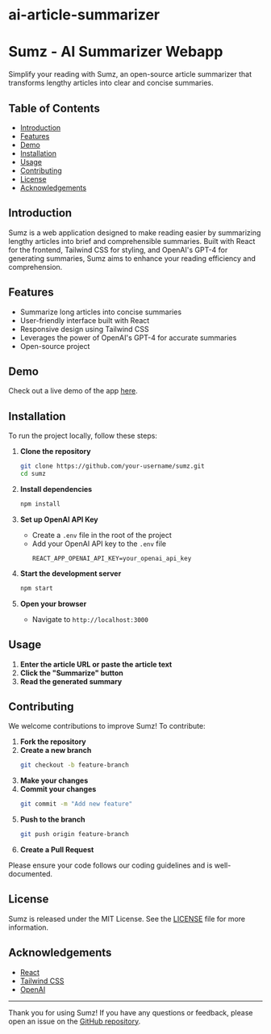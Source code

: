 # ai-article-summarizer
# Sumz - AI Summarizer Webapp

Simplify your reading with Sumz, an open-source article summarizer that transforms lengthy articles into clear and concise summaries.

## Table of Contents

- [Introduction](#introduction)
- [Features](#features)
- [Demo](#demo)
- [Installation](#installation)
- [Usage](#usage)
- [Contributing](#contributing)
- [License](#license)
- [Acknowledgements](#acknowledgements)

## Introduction

Sumz is a web application designed to make reading easier by summarizing lengthy articles into brief and comprehensible summaries. Built with React for the frontend, Tailwind CSS for styling, and OpenAI's GPT-4 for generating summaries, Sumz aims to enhance your reading efficiency and comprehension.

## Features

- Summarize long articles into concise summaries
- User-friendly interface built with React
- Responsive design using Tailwind CSS
- Leverages the power of OpenAI's GPT-4 for accurate summaries
- Open-source project

## Demo

Check out a live demo of the app [here](#).

## Installation

To run the project locally, follow these steps:

1. **Clone the repository**
   ```bash
   git clone https://github.com/your-username/sumz.git
   cd sumz
   ```

2. **Install dependencies**
   ```bash
   npm install
   ```

3. **Set up OpenAI API Key**
   - Create a `.env` file in the root of the project
   - Add your OpenAI API key to the `.env` file
     ```env
     REACT_APP_OPENAI_API_KEY=your_openai_api_key
     ```

4. **Start the development server**
   ```bash
   npm start
   ```

5. **Open your browser**
   - Navigate to `http://localhost:3000`

## Usage

1. **Enter the article URL or paste the article text**
2. **Click the "Summarize" button**
3. **Read the generated summary**

## Contributing

We welcome contributions to improve Sumz! To contribute:

1. **Fork the repository**
2. **Create a new branch**
   ```bash
   git checkout -b feature-branch
   ```
3. **Make your changes**
4. **Commit your changes**
   ```bash
   git commit -m "Add new feature"
   ```
5. **Push to the branch**
   ```bash
   git push origin feature-branch
   ```
6. **Create a Pull Request**

Please ensure your code follows our coding guidelines and is well-documented.

## License

Sumz is released under the MIT License. See the [LICENSE](LICENSE) file for more information.

## Acknowledgements

- [React](https://reactjs.org/)
- [Tailwind CSS](https://tailwindcss.com/)
- [OpenAI](https://www.openai.com/)

---

Thank you for using Sumz! If you have any questions or feedback, please open an issue on the [GitHub repository](https://github.com/essinn/ai-article-summarizer).